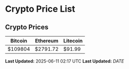 # Crypto Price List

## Crypto Prices
| Bitcoin | Ethereum | Litecoin |
| ------- | -------- | -------- |
| $109804 | $2791.72 | $91.99 |
**Last Updated:** 2025-06-11 02:17 UTC
**Last Updated:** $DATE$
